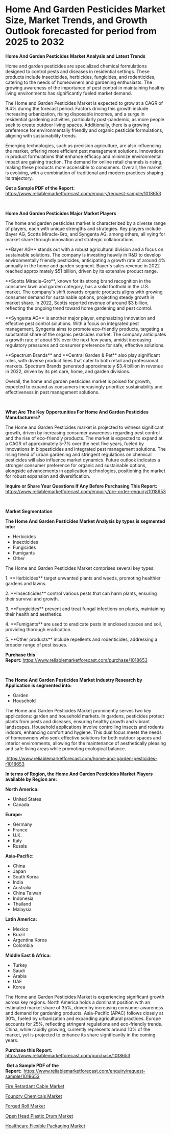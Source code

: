 <p><h1>Home And Garden Pesticides Market Size, Market Trends, and Growth Outlook forecasted for period from 2025 to 2032</h1></p><p><strong>Home And Garden Pesticides Market Analysis and Latest Trends</strong></p>
<p><p>Home and garden pesticides are specialized chemical formulations designed to control pests and diseases in residential settings. These products include insecticides, herbicides, fungicides, and rodenticides, catering to the needs of homeowners and gardening enthusiasts. The growing awareness of the importance of pest control in maintaining healthy living environments has significantly fueled market demand.</p><p>The Home and Garden Pesticides Market is expected to grow at a CAGR of 9.4% during the forecast period. Factors driving this growth include increasing urbanization, rising disposable incomes, and a surge in residential gardening activities, particularly post-pandemic, as more people seek to create outdoor living spaces. Additionally, there is a growing preference for environmentally friendly and organic pesticide formulations, aligning with sustainability trends. </p><p>Emerging technologies, such as precision agriculture, are also influencing the market, offering more efficient pest management solutions. Innovations in product formulations that enhance efficacy and minimize environmental impact are gaining traction. The demand for online retail channels is rising, making these products more accessible to consumers. Overall, the market is evolving, with a combination of traditional and modern practices shaping its trajectory.</p></p>
<p><strong>Get a Sample PDF of the Report:&nbsp;</strong> <a href="https://www.reliablemarketforecast.com/enquiry/request-sample/1018653?utm_campaign=1998&utm_medium=2&utm_source=Github&utm_content=ia&utm_term=31032025&utm_id=home-and-garden-pesticides">https://www.reliablemarketforecast.com/enquiry/request-sample/1018653</a></p>
<p>&nbsp;</p>
<p><strong>Home And Garden Pesticides Major Market Players</strong></p>
<p><p>The home and garden pesticides market is characterized by a diverse range of players, each with unique strengths and strategies. Key players include Bayer AG, Scotts Miracle-Gro, and Syngenta AG, among others, all vying for market share through innovation and strategic collaborations.</p><p>**Bayer AG** stands out with a robust agricultural division and a focus on sustainable solutions. The company is investing heavily in R&D to develop environmentally friendly pesticides, anticipating a growth rate of around 4% annually in the home and garden segment. Bayer's sales revenue in 2022 reached approximately $51 billion, driven by its extensive product range.</p><p>**Scotts Miracle-Gro**, known for its strong brand recognition in the consumer lawn and garden category, has a solid foothold in the U.S. market. The company's shift towards organic products aligns with growing consumer demand for sustainable options, projecting steady growth in market share. In 2022, Scotts reported revenue of around $3 billion, reflecting the ongoing trend toward home gardening and pest control.</p><p>**Syngenta AG** is another major player, emphasizing innovation and effective pest control solutions. With a focus on integrated pest management, Syngenta aims to promote eco-friendly products, targeting a substantial share of the organic pesticides market. The company anticipates a growth rate of about 5% over the next few years, amidst increasing regulatory pressures and consumer preference for safe, effective solutions.</p><p>**Spectrum Brands** and **Central Garden & Pet** also play significant roles, with diverse product lines that cater to both retail and professional markets. Spectrum Brands generated approximately $3.4 billion in revenue in 2022, driven by its pet care, home, and garden divisions.</p><p>Overall, the home and garden pesticides market is poised for growth, expected to expand as consumers increasingly prioritize sustainability and effectiveness in pest management solutions.</p></p>
<p>&nbsp;</p>
<p><strong>What Are The Key Opportunities For Home And Garden Pesticides Manufacturers?</strong></p>
<p><p>The Home and Garden Pesticides market is projected to witness significant growth, driven by increasing consumer awareness regarding pest control and the rise of eco-friendly products. The market is expected to expand at a CAGR of approximately 5-7% over the next five years, fueled by innovations in biopesticides and integrated pest management solutions. The rising trend of urban gardening and stringent regulations on chemical pesticides will also influence market dynamics. Future outlook indicates a stronger consumer preference for organic and sustainable options, alongside advancements in application technologies, positioning the market for robust expansion and diversification.</p></p>
<p><strong>Inquire or Share Your Questions If Any Before Purchasing This Report:</strong> <a href="https://www.reliablemarketforecast.com/enquiry/pre-order-enquiry/1018653?utm_campaign=1998&utm_medium=2&utm_source=Github&utm_content=ia&utm_term=31032025&utm_id=home-and-garden-pesticides">https://www.reliablemarketforecast.com/enquiry/pre-order-enquiry/1018653</a></p>
<p>&nbsp;</p>
<p><strong>Market Segmentation</strong></p>
<p><strong>The Home And Garden Pesticides Market Analysis by types is segmented into:</strong></p>
<p><ul><li>Herbicides</li><li>Insecticides</li><li>Fungicides</li><li>Fumigants</li><li>Other</li></ul></p>
<p><p>The Home and Garden Pesticides Market comprises several key types: </p><p>1. **Herbicides** target unwanted plants and weeds, promoting healthier gardens and lawns. </p><p>2. **Insecticides** control various pests that can harm plants, ensuring their survival and growth. </p><p>3. **Fungicides** prevent and treat fungal infections on plants, maintaining their health and aesthetics. </p><p>4. **Fumigants** are used to eradicate pests in enclosed spaces and soil, providing thorough eradication. </p><p>5. **Other products** include repellents and rodenticides, addressing a broader range of pest issues.</p></p>
<p><strong>Purchase this Report:&nbsp;</strong><a href="https://www.reliablemarketforecast.com/purchase/1018653?utm_campaign=1998&utm_medium=2&utm_source=Github&utm_content=ia&utm_term=31032025&utm_id=home-and-garden-pesticides">https://www.reliablemarketforecast.com/purchase/1018653</a></p>
<p>&nbsp;</p>
<p><strong>The Home And Garden Pesticides Market Industry Research by Application is segmented into:</strong></p>
<p><ul><li>Garden</li><li>Household</li></ul></p>
<p><p>The Home and Garden Pesticides Market prominently serves two key applications: garden and household markets. In gardens, pesticides protect plants from pests and diseases, ensuring healthy growth and vibrant landscapes. Household applications involve controlling insects and rodents indoors, enhancing comfort and hygiene. This dual focus meets the needs of homeowners who seek effective solutions for both outdoor spaces and interior environments, allowing for the maintenance of aesthetically pleasing and safe living areas while promoting ecological balance.</p></p>
<p><a href="https://www.reliablemarketforecast.com/home-and-garden-pesticides-r1018653?utm_campaign=1998&utm_medium=2&utm_source=Github&utm_content=ia&utm_term=31032025&utm_id=home-and-garden-pesticides">&nbsp;https://www.reliablemarketforecast.com/home-and-garden-pesticides-r1018653</a></p>
<p><strong>In terms of Region, the Home And Garden Pesticides Market Players available by Region are:</strong></p>
<p>
    <p> <strong> North America: </strong>
        <ul>
            <li>United States</li>
            <li>Canada</li>
        </ul>
        </p> 
    <p> <strong> Europe: </strong>
        <ul>
            <li>Germany</li>
            <li>France</li>
            <li>U.K.</li>
            <li>Italy</li>
            <li>Russia</li>
        </ul>
        </p> 
    <p> <strong> Asia-Pacific: </strong>
        <ul>
            <li>China</li>
            <li>Japan</li>
            <li>South Korea</li>
            <li>India</li>
            <li>Australia</li>
            <li>China Taiwan</li>
            <li>Indonesia</li>
            <li>Thailand</li>
            <li>Malaysia</li>
        </ul>
        </p> 
    <p> <strong> Latin America: </strong>
        <ul>
            <li>Mexico</li>
            <li>Brazil</li>
            <li>Argentina Korea</li>
            <li>Colombia</li>
        </ul>
        </p> 
    <p> <strong> Middle East & Africa: </strong>
        <ul>
            <li>Turkey</li>
            <li>Saudi</li>
            <li>Arabia</li>
            <li>UAE</li>
            <li>Korea</li>
        </ul>
    </p>
    </p>
<p><p>The Home and Garden Pesticides Market is experiencing significant growth across key regions. North America holds a dominant position with an estimated market share of 35%, driven by increasing consumer awareness and demand for gardening products. Asia-Pacific (APAC) follows closely at 30%, fueled by urbanization and expanding agricultural practices. Europe accounts for 25%, reflecting stringent regulations and eco-friendly trends. China, while rapidly growing, currently represents around 10% of the market, yet is projected to enhance its share significantly in the coming years.</p></p>
<p><strong>Purchase this Report: </strong><a href="https://www.reliablemarketforecast.com/purchase/1018653?utm_campaign=1998&utm_medium=2&utm_source=Github&utm_content=ia&utm_term=31032025&utm_id=home-and-garden-pesticides">https://www.reliablemarketforecast.com/purchase/1018653</a></p>
<p>&nbsp;<strong>Get a Sample PDF of the Report:&nbsp;&nbsp;</strong><a href="https://www.reliablemarketforecast.com/enquiry/request-sample/1018653?utm_campaign=1998&utm_medium=2&utm_source=Github&utm_content=ia&utm_term=31032025&utm_id=home-and-garden-pesticides">https://www.reliablemarketforecast.com/enquiry/request-sample/1018653</a></p>
<p><strong></strong></p>
<p><p><a href="https://github.com/keolalelekr8/Market-Research-Report-List-1/blob/main/fire-retardant-cable-market.md?utm_campaign=1998&utm_medium=2&utm_source=Github&utm_content=ia&utm_term=31032025&utm_id=home-and-garden-pesticides">Fire Retardant Cable Market</a></p><p><a href="https://github.com/anejaryaan8m/Market-Research-Report-List-1/blob/main/foundry-chemicals-market.md?utm_campaign=1998&utm_medium=2&utm_source=Github&utm_content=ia&utm_term=31032025&utm_id=home-and-garden-pesticides">Foundry Chemicals Market</a></p><p><a href="https://github.com/gackesaizaze/Market-Research-Report-List-1/blob/main/forged-roll-market.md?utm_campaign=1998&utm_medium=2&utm_source=Github&utm_content=ia&utm_term=31032025&utm_id=home-and-garden-pesticides">Forged Roll Market</a></p><p><a href="https://github.com/izetajhazuga/Market-Research-Report-List-1/blob/main/open-head-plastic-drum-market.md?utm_campaign=1998&utm_medium=2&utm_source=Github&utm_content=ia&utm_term=31032025&utm_id=home-and-garden-pesticides">Open Head Plastic Drum Market</a></p><p><a href="https://github.com/neilycalanww/Market-Research-Report-List-1/blob/main/healthcare-flexible-packaging-market.md?utm_campaign=1998&utm_medium=2&utm_source=Github&utm_content=ia&utm_term=31032025&utm_id=home-and-garden-pesticides">Healthcare Flexible Packaging Market</a></p></p>